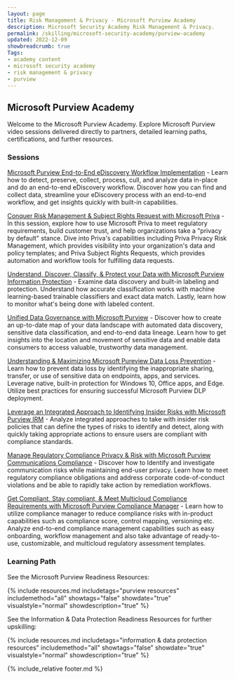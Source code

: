 ```yaml
---
layout: page
title: Risk Management & Privacy - Microsoft Purview Academy
description: Microsoft Security Academy Risk Management & Privacy.
permalink: /skilling/microsoft-security-academy/purview-academy
updated: 2022-12-09
showbreadcrumb: true
Tags:
- academy content
- microsoft security academy
- risk management & privacy
- purview
---
```


## Microsoft Purview Academy
Welcome to the Microsoft Purview Academy. Explore Microsoft Purview video sessions delivered directly to partners, detailed learning paths, certifications, and further resources.


### Sessions
[Microsoft Purview End-to-End eDiscovery Workflow Implementation](https://msuspartners.eventbuilder.com/event/62424?source=EnablePurview) - Learn how to detect, preserve, collect, process, cull, and analyze data in-place and do an end-to-end eDiscovery workflow. Discover how you can find and collect data, streamline your eDiscovery process with an end-to-end workflow, and get insights quickly with built-in capabilities.

[Conquer Risk Management & Subject Rights Request with Microsoft Priva](https://msuspartners.eventbuilder.com/event/62426?source=EnablePurview) - In this session, explore how to use Microsoft Priva to meet regulatory requirements, build customer trust, and help organizations take a "privacy by default" stance. Dive into Priva's capabilities including Priva Privacy Risk Management, which provides visibility into your organization's data and policy templates; and Priva Subject Rights Requests, which provides automation and workflow tools for fulfilling data requests.

[Understand, Discover, Classify, & Protect your Data with Microsoft Purview Information Protection](https://msuspartners.eventbuilder.com/event/62417?source=EnablePurview) - Examine data discovery and built-in labeling and protection. Understand how accurate classification works with machine learning-based trainable classifiers and exact data match. Lastly, learn how to monitor what's being done with labeled content.

[Unified Data Governance with Microsoft Purview](https://msuspartners.eventbuilder.com/event/62418?source=EnablePurview) - Discover how to create an up-to-date map of your data landscape with automated data discovery, sensitive data classification, and end-to-end data lineage. Learn how to get insights into the location and movement of sensitive data and enable data consumers to access valuable, trustworthy data management.

[Understanding & Maximizing Microsoft Pureview Data Loss Prevention](https://msuspartners.eventbuilder.com/event/62419?source=EnablePurview) - Learn how to prevent data loss by identifying the inappropriate sharing, transfer, or use of sensitive data on endpoints, apps, and services. Leverage native, built-in protection for Windows 10, Office apps, and Edge. Utilize best practices for ensuring successful Microsoft Purview DLP deployment.

[Leverage an Integrated Approach to Identifying Insider Risks with Microsoft Purview IRM](https://msuspartners.eventbuilder.com/event/62420?source=EnablePurview) - Analyze integrated approaches to take with insider risk policies that can define the types of risks to identify and detect, along with quickly taking appropriate actions to ensure users are compliant with compliance standards.

[Manage Regulatory Compliance Privacy & Risk with Microsoft Purview Communications Compliance](https://msuspartners.eventbuilder.com/event/62421?source=EnablePurview) - Discover how to Identify and investigate communication risks while maintaining end-user privacy. Learn how to meet regulatory compliance obligations and address corporate code-of-conduct violations and be able to rapidly take action by remediation workflows.

[Get Compliant, Stay compliant, & Meet Multicloud Compliance Requirements with Microsoft Purview Compliance Manager](https://msuspartners.eventbuilder.com/event/62422?source=EnablePurview) - Learn how to utilize compliance manager to reduce compliance risks with in-product capabilities such as compliance score, control mapping, versioning etc. Analyze end-to-end compliance management capabilities such as easy onboarding, workflow management and also take advantage of ready-to-use, customizable, and multicloud regulatory assessment templates.


### Learning Path
See the Microsoft Purview Readiness Resources:

{% include resources.md 
    includetags="purview resources"
    includemethod="all" 
    showtags="false" 
    showdate="true" 
    visualstyle="normal" 
    showdescription="true"
%}

See the Information & Data Protection Readiness Resources for further upskilling:

{% include resources.md 
    includetags="information & data protection resources"
    includemethod="all" 
    showtags="false" 
    showdate="true" 
    visualstyle="normal" 
    showdescription="true"
%}


{% include_relative footer.md %}